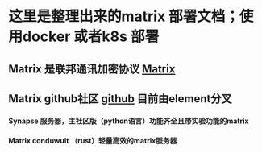 # 这里是整理出来的matrix 部署文档；使用docker 或者k8s 部署

## Matrix 是联邦通讯加密协议 [Matrix](https://matrix.org)
## Matrix github社区 [github](https://github.com/element-hq/synapse) 目前由element分叉

#### Synapse 服务器，主社区版（python语言）功能齐全且带实验功能的matrix

#### Matrix conduwuit （rust）轻量高效的matrix服务器

